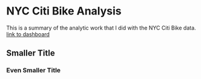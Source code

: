 # NYC Citi Bike Analysis 
This is a summary of the analytic work that I did with the NYC Citi Bike data.
[link to dashboard](https://public.tableau.com/profile/jian5380#!/vizhome/DesMoniesvs_NYC1/DesMoinesvs_NYCCitiBike?publish=yes "link to dashboard")
## Smaller Title
### Even Smaller Title
